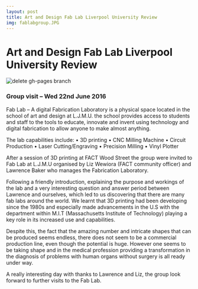 ```yaml
---
layout: post
title: Art and Design Fab Lab Liverpool University Review
img: fablabgroup.JPG
---
```

# Art and Design Fab Lab Liverpool University Review
![delete gh-pages branch](/images/featured/ifablablol.jpg)

### Group visit – Wed 22nd June 2016

Fab Lab – A digital Fabrication Laboratory is a physical space located in the school of art and design at L.J.M.U. the school provides access to students and staff to the tools to educate, innovate and invent using technology and digital fabrication to allow anyone to make almost anything.

The lab capabilities include:
•	3D printing
•	CNC Milling Machine
•	Circuit Production
•	Laser Cutting/Engraving
•	Precision Milling
•	Vinyl Plotter

After a session of 3D printing at FACT Wood Street the group were invited to Fab Lab at L.J.M.U organised by Liz Wewiora (FACT community officer) and Lawrence Baker who manages the Fabrication Laboratory.

Following a friendly introduction, explaining the purpose and workings of the lab and a very interesting question and answer period between Lawrence and ourselves, which led to us discovering that there are many fab labs around the world. We learnt that 3D printing had been developing since the 1980s and especially made advancements in the U.S with the department within M.I.T (Massachusetts Institute of Technology) playing a key role in its increased use and capabilities.

Despite this, the fact that the amazing number and intricate shapes that can be produced seems endless, there does not seem to be a commercial production line, even though the potential is huge. However one seems to be taking shape and in the medical profession providing a transformation in the diagnosis of problems with human organs without surgery is all ready under way.

A really interesting day with thanks to Lawrence and Liz,  the group look forward to further visits to the Fab Lab.
